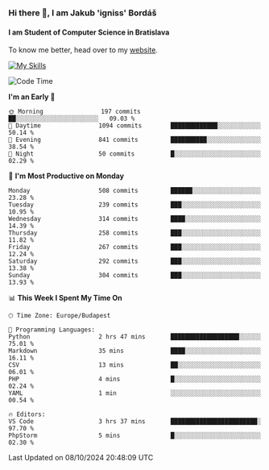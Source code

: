 ### Hi there 👋, I am Jakub 'igniss' Bordáš

#### I am Student of Computer Science in Bratislava
To know me better, head over to my [website](https://bordas.sk).

[![My Skills](https://skillicons.dev/icons?i=js,html,css,figma,svelte,java,kotlin,python,postgresql,typescript,nest,nodejs)](https://bordas.sk)


<!--START_SECTION:waka-->
![Code Time](http://img.shields.io/badge/Code%20Time-1%2C537%20hrs%2039%20mins-blue)

**I'm an Early 🐤** 

```text
🌞 Morning                197 commits         ██░░░░░░░░░░░░░░░░░░░░░░░   09.03 % 
🌆 Daytime                1094 commits        █████████████░░░░░░░░░░░░   50.14 % 
🌃 Evening                841 commits         ██████████░░░░░░░░░░░░░░░   38.54 % 
🌙 Night                  50 commits          █░░░░░░░░░░░░░░░░░░░░░░░░   02.29 % 
```
📅 **I'm Most Productive on Monday** 

```text
Monday                   508 commits         ██████░░░░░░░░░░░░░░░░░░░   23.28 % 
Tuesday                  239 commits         ███░░░░░░░░░░░░░░░░░░░░░░   10.95 % 
Wednesday                314 commits         ████░░░░░░░░░░░░░░░░░░░░░   14.39 % 
Thursday                 258 commits         ███░░░░░░░░░░░░░░░░░░░░░░   11.82 % 
Friday                   267 commits         ███░░░░░░░░░░░░░░░░░░░░░░   12.24 % 
Saturday                 292 commits         ███░░░░░░░░░░░░░░░░░░░░░░   13.38 % 
Sunday                   304 commits         ███░░░░░░░░░░░░░░░░░░░░░░   13.93 % 
```


📊 **This Week I Spent My Time On** 

```text
🕑︎ Time Zone: Europe/Budapest

💬 Programming Languages: 
Python                   2 hrs 47 mins       ███████████████████░░░░░░   75.01 % 
Markdown                 35 mins             ████░░░░░░░░░░░░░░░░░░░░░   16.11 % 
CSV                      13 mins             ██░░░░░░░░░░░░░░░░░░░░░░░   06.01 % 
PHP                      4 mins              █░░░░░░░░░░░░░░░░░░░░░░░░   02.24 % 
YAML                     1 min               ░░░░░░░░░░░░░░░░░░░░░░░░░   00.54 % 

🔥 Editors: 
VS Code                  3 hrs 37 mins       ████████████████████████░   97.70 % 
PhpStorm                 5 mins              █░░░░░░░░░░░░░░░░░░░░░░░░   02.30 % 
```


 Last Updated on 08/10/2024 20:48:09 UTC
<!--END_SECTION:waka-->
